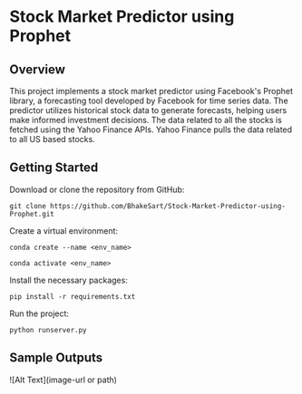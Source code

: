 # Stock Market Predictor using Prophet


## Overview

This project implements a stock market predictor using Facebook's Prophet library, a forecasting tool developed by Facebook for time series data. The predictor utilizes historical stock data to generate forecasts, helping users make informed investment decisions. The data related to all the stocks is fetched using the Yahoo Finance APIs. Yahoo Finance pulls the data related to all US based stocks.

## Getting Started

Download or clone the repository from GitHub:
```
git clone https://github.com/BhakeSart/Stock-Market-Predictor-using-Prophet.git
```

Create a virtual environment: 
```
conda create --name <env_name>
```
```
conda activate <env_name>
```

Install the necessary packages:
```
pip install -r requirements.txt
```
Run the project:
```
python runserver.py
```

## Sample Outputs

![Alt Text](image-url or path)




